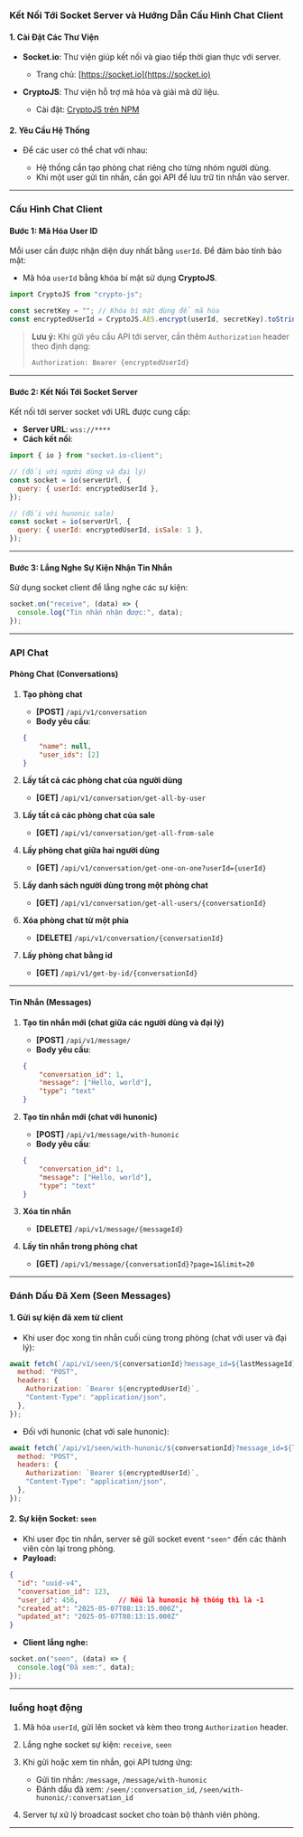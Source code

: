 ### Kết Nối Tới Socket Server và Hướng Dẫn Cấu Hình Chat Client

#### 1. **Cài Đặt Các Thư Viện**

* **Socket.io**: Thư viện giúp kết nối và giao tiếp thời gian thực với server.

  * Trang chủ: [https://socket.io](https://socket.io)
* **CryptoJS**: Thư viện hỗ trợ mã hóa và giải mã dữ liệu.

  * Cài đặt: [CryptoJS trên NPM](https://www.npmjs.com/package/crypto-js)

#### 2. **Yêu Cầu Hệ Thống**

* Để các user có thể chat với nhau:

  * Hệ thống cần tạo phòng chat riêng cho từng nhóm người dùng.
  * Khi một user gửi tin nhắn, cần gọi API để lưu trữ tin nhắn vào server.

---

### **Cấu Hình Chat Client**

#### **Bước 1: Mã Hóa User ID**

Mỗi user cần được nhận diện duy nhất bằng `userId`. Để đảm bảo tính bảo mật:

* Mã hóa `userId` bằng khóa bí mật sử dụng **CryptoJS**.

```javascript
import CryptoJS from "crypto-js";

const secretKey = ""; // Khóa bí mật dùng để mã hóa
const encryptedUserId = CryptoJS.AES.encrypt(userId, secretKey).toString();
```

> **Lưu ý:** Khi gửi yêu cầu API tới server, cần thêm `Authorization` header theo định dạng:
>
> ```bash
> Authorization: Bearer {encryptedUserId}
> ```

---

#### **Bước 2: Kết Nối Tới Socket Server**

Kết nối tới server socket với URL được cung cấp:

* **Server URL**: `wss://****`
* **Cách kết nối**:

```javascript
import { io } from "socket.io-client";

// (đối với người dùng và đại lý)
const socket = io(serverUrl, {
  query: { userId: encryptedUserId },
});

// (đối với hunonic sale)
const socket = io(serverUrl, {
  query: { userId: encryptedUserId, isSale: 1 },
});
```

---

#### **Bước 3: Lắng Nghe Sự Kiện Nhận Tin Nhắn**

Sử dụng socket client để lắng nghe các sự kiện:

```javascript
socket.on("receive", (data) => {
  console.log("Tin nhắn nhận được:", data);
});
```

---

### **API Chat**

#### **Phòng Chat (Conversations)**

1. **Tạo phòng chat**

   * **\[POST]** `/api/v1/conversation`
   * **Body yêu cầu**:

   ```json
   {
       "name": null,
       "user_ids": [2]
   }
   ```

2. **Lấy tất cả các phòng chat của người dùng**

   * **\[GET]** `/api/v1/conversation/get-all-by-user`

3. **Lấy tất cả các phòng chat của sale**

   * **\[GET]** `/api/v1/conversation/get-all-from-sale`

4. **Lấy phòng chat giữa hai người dùng**

   * **\[GET]** `/api/v1/conversation/get-one-on-one?userId={userId}`

5. **Lấy danh sách người dùng trong một phòng chat**

   * **\[GET]** `/api/v1/conversation/get-all-users/{conversationId}`

6. **Xóa phòng chat từ một phía**

   * **\[DELETE]** `/api/v1/conversation/{conversationId}`

7. **Lấy phòng chat bằng id**

   * **\[GET]** `/api/v1/get-by-id/{conversationId}`

---

#### **Tin Nhắn (Messages)**

1. **Tạo tin nhắn mới (chat giữa các người dùng và đại lý)**

   * **\[POST]** `/api/v1/message/`
   * **Body yêu cầu**:

   ```json
   {
       "conversation_id": 1,
       "message": ["Hello, world"],
       "type": "text"
   }
   ```

2. **Tạo tin nhắn mới (chat với hunonic)**

   * **\[POST]** `/api/v1/message/with-hunonic`
   * **Body yêu cầu**:

   ```json
   {
       "conversation_id": 1,
       "message": ["Hello, world"],
       "type": "text"
   }
   ```

3. **Xóa tin nhắn**

   * **\[DELETE]** `/api/v1/message/{messageId}`

4. **Lấy tin nhắn trong phòng chat**

   * **\[GET]** `/api/v1/message/{conversationId}?page=1&limit=20`

---

### **Đánh Dấu Đã Xem (Seen Messages)**

#### **1. Gửi sự kiện đã xem từ client**

* Khi user đọc xong tin nhắn cuối cùng trong phòng (chat với user và đại lý):

```javascript
await fetch(`/api/v1/seen/${conversationId}?message_id=${lastMessageId}`, {
  method: "POST",
  headers: {
    Authorization: `Bearer ${encryptedUserId}`,
    "Content-Type": "application/json",
  },
});
```

* Đối với hunonic (chat với sale hunonic):

```javascript
await fetch(`/api/v1/seen/with-hunonic/${conversationId}?message_id=${lastMessageId}`, {
  method: "POST",
  headers: {
    Authorization: `Bearer ${encryptedUserId}`,
    "Content-Type": "application/json",
  },
});
```

#### **2. Sự kiện Socket: `seen`**

* Khi user đọc tin nhắn, server sẽ gửi socket event `"seen"` đến các thành viên còn lại trong phòng.
* **Payload:**

```json
{
  "id": "uuid-v4",
  "conversation_id": 123,
  "user_id": 456,          // Nếu là hunonic hệ thống thì là -1
  "created_at": "2025-05-07T08:13:15.000Z",
  "updated_at": "2025-05-07T08:13:15.000Z"
}
```

* **Client lắng nghe:**

```javascript
socket.on("seen", (data) => {
  console.log("Đã xem:", data);
});
```

---

### **luồng hoạt động**

1. Mã hóa `userId`, gửi lên socket và kèm theo trong `Authorization` header.
2. Lắng nghe socket sự kiện: `receive`, `seen`
3. Khi gửi hoặc xem tin nhắn, gọi API tương ứng:

   * Gửi tin nhắn: `/message`, `/message/with-hunonic`
   * Đánh dấu đã xem: `/seen/:conversation_id`, `/seen/with-hunonic/:conversation_id`
4. Server tự xử lý broadcast socket cho toàn bộ thành viên phòng.

---
